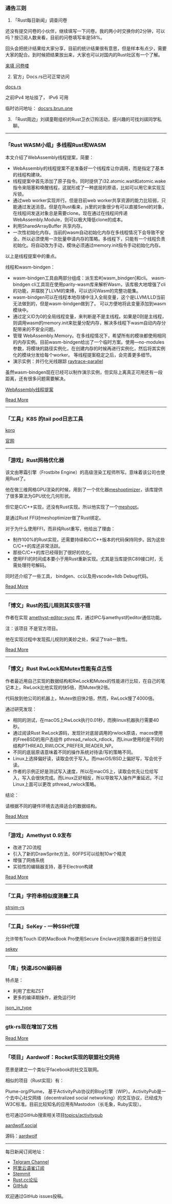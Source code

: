 ### 通告三则

1. 「Rust每日新闻」调查问卷

还没有提交问卷的小伙伴，继续填写一下问卷。我的两小时交换你的2分钟，可以吗？按订阅人数来看，目前的问卷填写率是58%。

回头会把统计结果给大家分享，目前的统计结果很有意思，但是样本有点少，需要大家的配合。到时候把结果放出来，大家也可以对国内的Rust社区有一个了解。

[ 来填
问卷喽 ]( https://wj.qq.com/s/2801182/f890 )


2. 官方」Docs.rs已可正常访问

[docs.rs](https://docs.rs/)

之前IPv4 地址挂了， IPv6 可用

临时访问地址： [docsrs.brun.one](https://docsrs.brun.one/)

3. 「Rust周边」刘祺童鞋组织的Rust卫衣订购活动，感兴趣的可找刘祺同学私聊。

---

### 「Rust WASM小组」多线程Rust和WASM

本文介绍了WebAssembly线程提案，简要：

- WebAssembly的线程提案不是准备好一个线程库让你调用，而是指定了基本的线程构建块。
-  线程提案中首先添加了原子指令。同时提供了i32.atomic.wait和atomic.wake指令来阻塞和唤醒线程，这就形成了一种底层的原语，比如可以用它来实现互斥锁。
- 通过web worker实现并行。但是目前web worker共享资源的能力比较弱，只能通过发送消息。但是在Rust看来，js里的对象很少有可以直接Send的对象，在线程间发送对象总是需要clone。现在通过在线程间传递WebAssembly.Module，则可以极大降低clone的成本。
- 利用SharedArrayBuffer 共享内存。
-  一次性初始化内存。当前的wasm自动初始化内存在多线程情况下会导致不安全。所以必须使用一次批量申请内存的策略。多线程下，只能有一个线程负责初始化。将自动改为手动，模块必须通过memory.init指令手动初始化内存。

以上是线程提案中的重点。

线程和wasm-bindgen：

-   wasm-bindgen工具由两部分组成：派生宏#[wasm_bindgen]和cli。 wasm-bindgen cli工具现在使用parity-wasm库来解析Wasm，该库极大地增强了cli的功能，并摆脱了LLVM的束缚，可以访问Wasm的完整功能集。
-  wasm-bindgen可以在线程本地存储中注入全局变量，这个是LLVM/LLD当前无法做到的，但是wasm-bindgen做到了。 可以方便地将此变量添加到wasm模块中。
-  通过定义ID为0的全局线程变量，来判断是不是主线程。如果是0则是主线程，则调用wasm的memory.init来批量分配内存，解决多线程下wasm自动内存分配带来的不安全问题。
-  管理 WebAssembly.Memory。在多线程情况下，希望所有的模块都使用相同的内存实例。目前wasm-bindgen给出了一个临时方案。使用—no-modules参数，将模块的路径实例化，在创建内存的时候再进行实例化，然后将其实例化的模块分发给每个worker。 等线程提案稳定之后，会完善更多细节。
-  演示实例：并行化光线跟踪 [raytrace-parallel](https://github.com/rustwasm/wasm-bindgen/tree/master/examples/raytrace-parallel)

虽然wasm-bindgen现在已经可以制作演示实例，但实际上离真正可用还有一段距离，还有很多问题需要解决。

[ WebAssembly线程提案 ](https://github.com/WebAssembly/threads/blob/master/proposals/threads/Overview.md#atomic-memory-accesses)

[ Read More ](https://rustwasm.github.io/2018/10/24/multithreading-rust-and-wasm.html)

---

### 「工具」K8S 的tail pod日志工具

[korq](https://github.com/vertexclique/korq)

[官网](https://vertexclique.github.io/korq/)

---

### 「游戏」Rust网格优化器

该文由寒霜引擎（Frostbite Engine）的高级渲染工程师所写。意味着该公司也使用Rust了。

他在做三维网格GPU渲染的时候，用到了一个优化器[meshoptimizer](https://github.com/zeux/meshoptimizer)，该库提供了很多算法为GPU优化几何形状。

但它是C/C++实现，还没有Rust实现。所以他实现了一个[meshopt](https://github.com/gwihlidal/meshopt-rs)。

是通过Rust FFI对meshoptimizer做了Rust绑定。

对于为什么使用FFI，而非纯Rust重写，他给出了理由：

-  制作100%的Rust实现，还需要持续和C/C++版本的代码保持同步。因为这些C/C++的库还非常活跃。
-  那些C/C++的库已经得到了很好的优化。
-  使用FFI的时间成本要小于用Rust重新实现。尤其是当库提供C89接口时，无需处理符号解码。

同时还介绍了一些工具， bindgen、cc以及用vscode+lldb Debug代码。

[ Read More ](https://www.wihlidal.com/blog/pipeline/2018-10-20-rust-mesh-optimizer/)

---

### 「博文」Rust的孤儿规则其实很不错

作者在实现 [amethyst-editor-sync](https://github.com/randomPoison/amethyst-editor-sync) 库，通过IPC与amethyst的editor通信功能。

注：该项目 不是官方项目。

他在实现过程中发现孤儿规则的美妙之处，保证了trait一致性。

[Read More](https://davidlegare.ghost.io/rusts-orphan-rule/)

---

### 「博文」Rust RwLock和Mutex性能有点古怪

作者最近用自己实现的数据结构和RwLock和Mutex的性能进行比较，在自己的笔记本上，RwLock比他实现的快5倍，而Mutex快2倍。

代码放到他公司的机器上，Mutex依旧快2倍，然而，RwLock慢了4000倍。

通过研究发现：

- 相同的测试，在macOS上RwLock执行0.01秒，而换linux机器执行需要40秒。
- 通过阅读Rust RwLock源码，发现针对底层调用的rwlock原语，macos使用的FreeBSD的用户态组件 pthread_rwlock_rdlock，而Linux使用的是不同的结构PTHREAD_RWLOCK_PREFER_READER_NP。
-  不同的底层原语意味着不同的操作系统对待读/写的策略不同。
-  Linux上选择偏好读，读取会优于写入。而macOS/BSD上偏好写，写会优于读。
-  作者的示例正好是测试写入速度，所以在macOS上，读取会优先让位给写入，写入会很快完成。而Linux正好相反，所以导致写入操作严重延迟。不过Linux上面可以更改 pthread_rwlock策略。

结论：

请根据不同的硬件环境去选择适合的数据结构。

[Read More](https://fy.blackhats.net.au/blog/html/2018/10/19/rust_rwlock_and_mutex_performance_oddities.html)

---

### 「游戏」Amethyst 0.9发布

- 改进了2D流程
- 引入了新的DrawSprite方法，60FPS可以绘制10w个精灵
-  增强了网络系统
-  实验性的编辑器支持，基于Electron构建


[Read More](https://www.amethyst.rs/blog/release-0-9/)

---

### 「工具」字符串相似度测量工具

[strsim-rs](https://github.com/dguo/strsim-rs)

---

### 「工具」SeKey - 一种SSH代理

允许带有Touch ID的MacBook Pro使用Secure Enclave对服务器进行身份验证

[sekey](https://github.com/ntrippar/sekey)

---

### 「库」快速JSON编码器

特点是：

-  利用了宏和ZST
-  更多的编译期操作，避免运行时

[json_in_type](https://github.com/lovasoa/json_in_type#json_in_type)

---

### gtk-rs现在增加了文档

[Read More](http://gtk-rs.org/docs/gtk/)

---

### 「项目」Aardwolf：Rocket实现的联盟社交网络

愿景是建立一个类似于facebook的社交互联网。

相似的项目（Rust实现）有：

Plume-org/Plume， 基于ActivityPub协议的Blog引擎（WIP）。ActivityPub是一个去中心社交网络（decentralized social networking）的交互协议，已经成为W3C标准。目前比较知名的应用有Mastodon（长毛象，Ruby实现）。

也可通过GitHub搜索相关项目[topics/activitypub](https://github.com/topics/activitypub)

[aardwolf.social](https://aardwolf.social/)

源码：[aardwolf](https://github.com/Aardwolf-Social/aardwolf)

---

每日新闻订阅地址：

- [Telgram Channel](https://t.me/rust_daily_news )
- [阿里云语雀订阅](https://www.yuque.com/chaosbot/rustnews)
- [Stemmit](https://steemit.com/@blackanger)
- [Rust.cc论坛](https://rust.cc)
- [GitHub](https://github.com/RustStudy/rust_daily_news)

欢迎通过GitHub issues投稿。
